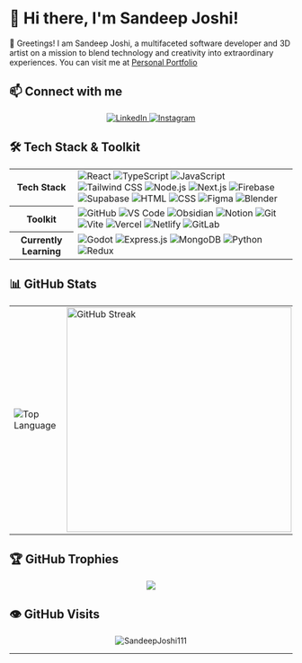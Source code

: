 # 👋 Hi there, I'm Sandeep Joshi!

🌟 Greetings! I am Sandeep Joshi, a multifaceted software developer and 3D artist on a mission to blend technology and creativity into extraordinary experiences. You can visit me at <a href="https://sandeepjoshi.vercel.app/">Personal Portfolio</a>

## 📫 Connect with me

<p align="center">
  <a href="https://www.linkedin.com/in/joshi-sandip/" target="_blank">
     <img src="https://img.shields.io/badge/LinkedIn-0A66C2?style=for-the-badge&logo=linkedin&logoColor=white" alt="LinkedIn" />
  </a>
  <a href="https://www.instagram.com/3dwork_shop/" target="_blank">
     <img src="https://img.shields.io/badge/Instagram-E4405F?style=for-the-badge&logo=instagram&logoColor=white" alt="Instagram" />
  </a>
</p>

## 🛠️ Tech Stack & Toolkit

<table align="center">
  <tr>
    <th align="center">Tech Stack</th>
    <td>
      <img src="https://skillicons.dev/icons?i=react" title="React" />
      <img src="https://skillicons.dev/icons?i=ts" title="TypeScript" />
      <img src="https://skillicons.dev/icons?i=js" title="JavaScript" />
      <img src="https://skillicons.dev/icons?i=tailwind" title="Tailwind CSS" />
      <img src="https://skillicons.dev/icons?i=nodejs" title="Node.js" />
      <img src="https://skillicons.dev/icons?i=nextjs" title="Next.js" />
      <img src="https://skillicons.dev/icons?i=firebase" title="Firebase" />
      <img src="https://skillicons.dev/icons?i=supabase" title="Supabase" />
      <img src="https://skillicons.dev/icons?i=html" title="HTML" />
      <img src="https://skillicons.dev/icons?i=css" title="CSS" />
      <img src="https://skillicons.dev/icons?i=figma" title="Figma" />
      <img src="https://skillicons.dev/icons?i=blender" title="Blender" />
    </td>
  </tr>
  <tr>
    <th align="center">Toolkit</th>
    <td>
      <img src="https://skillicons.dev/icons?i=github" title="GitHub" />
      <img src="https://skillicons.dev/icons?i=vscode" title="VS Code" />
      <img src="https://skillicons.dev/icons?i=obsidian" title="Obsidian" />
      <img src="https://skillicons.dev/icons?i=notion" title="Notion" />
      <img src="https://skillicons.dev/icons?i=git" title="Git" />
      <img src="https://skillicons.dev/icons?i=vite" title="Vite" />
      <img src="https://skillicons.dev/icons?i=vercel" title="Vercel" />
      <img src="https://skillicons.dev/icons?i=netlify" title="Netlify" />
      <img src="https://skillicons.dev/icons?i=gitlab" title="GitLab" />
    </td>
  </tr>
  <tr>
    <th align="center">Currently Learning</th>
    <td>
      <img src="https://skillicons.dev/icons?i=godot" title="Godot" />
      <img src="https://skillicons.dev/icons?i=express" title="Express.js" />
      <img src="https://skillicons.dev/icons?i=mongo" title="MongoDB" />
      <img src="https://skillicons.dev/icons?i=py" title="Python" />
      <img src="https://skillicons.dev/icons?i=redux" title="Redux" />
    </td>
  </tr>
</table>

## 📊 GitHub Stats

<table align="center">
  <tr>
    <td>
     <img align="left" src="https://github-readme-stats.vercel.app/api/top-langs?username=SandeepJoshi111&show_icons=true&locale=en&layout=compact&theme=dark" alt="Top Language" />
    </td>
    <td>
      <img src="https://github-readme-streak-stats.herokuapp.com?user=SandeepJoshi111&theme=dark&exclude_days=Sat" alt="GitHub Streak" width="400px"/>
    </td>
  </tr>
</table>

## 🏆 GitHub Trophies
<p align="center">
  <img src="https://github-profile-trophy.vercel.app/?username=SandeepJoshi111&theme=radical&no-frame=true&row=1&column=7"/>
</p>

## 👁️ GitHub Visits
<p align="center">
    <img src="https://count.getloli.com/get/@SandeepJoshi111?theme=rule34" alt="SandeepJoshi111" />
</p>




---
